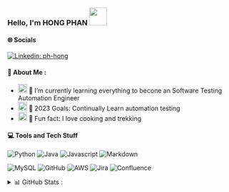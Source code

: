 ### Hello, I'm HONG PHAN <img src="https://media.giphy.com/media/c1R3XcUXVWAFy/source.gif" width="40"></h2>
<img align='right' width="200">

#### 🌐 Socials
[![Linkedin: ph-hong](https://img.shields.io/badge/HongPhan-0077B5?style=for-the-badge&logo=linkedin&logoColor=white&link=linkedin.com/in/ph-hong/)](https://www.linkedin.com/in/ph-hong/)

 #### 🍁 About Me :
- <img src="https://media.giphy.com/media/j5oMK60WVe1w9YaaOa/source.gif" width="20"> 🌱 I’m currently learning everything to becone an Software Testing Automation Engineer
- <img src="https://media.giphy.com/media/j5oMK60WVe1w9YaaOa/source.gif" width="20"> 🎯 2023 Goals: Continually Learn automation testing
- <img src="https://media.giphy.com/media/j5oMK60WVe1w9YaaOa/source.gif" width="20"> 🌟 Fun fact: I love cooking and trekking

#### 💻 Tools and Tech Stuff
![Python](https://img.shields.io/badge/python-3670A0?style=flat&logo=python&logoColor=ffdd54) 
![Java](https://img.shields.io/badge/Java-ED8B00?style=flat&logo=openjdk&logoColor=white)
![Javascript](https://img.shields.io/badge/JavaScript-F7DF1E?style=flat&logo=javascript&logoColor=black) 
![Markdown](https://img.shields.io/badge/markdown-%23000000.svg?style=flat&logo=markdown&logoColor=white) 

![MySQL](https://img.shields.io/badge/mysql-%2300f.svg?style=flat&logo=mysql&logoColor=white) 
![GitHub](https://img.shields.io/badge/GitHub-100000?style=flat&logo=github&logoColor=white) 
![AWS](https://img.shields.io/badge/AWS-%23FF9900.svg?style=flat&logo=amazon-aws&logoColor=white) 
![Jira](https://img.shields.io/badge/jira-%230A0FFF.svg?style=flat&logo=jira&logoColor=white) 
![Confluence](https://img.shields.io/badge/confluence-%23172BF4.svg?style=flat&logo=confluence&logoColor=white)

<details>
  <summary> 📊 GitHub Stats :</summary>

  <img align="left" alt="HongPhan's GitHub Stats" src="https://github-readme-stats.vercel.app/api?username=ph-hong&show_icons=true&theme=dracula" />

</details>
